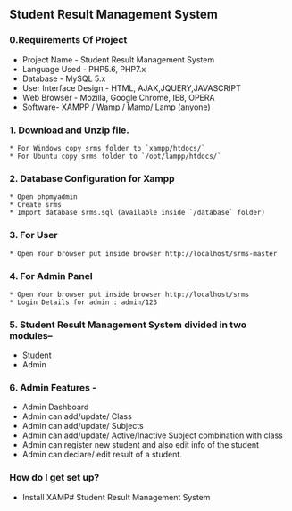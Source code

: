 ## Student Result Management System


### 0.Requirements Of Project
  <ul><li> Project Name -	Student Result Management System </li>
   <li> Language Used - PHP5.6, PHP7.x</li>
   <li> Database - MySQL 5.x</li>
   <li> User Interface Design - HTML, AJAX,JQUERY,JAVASCRIPT</li>
   <li> Web Browser -	Mozilla, Google Chrome, IE8, OPERA</li>
   <li> Software- XAMPP / Wamp / Mamp/ Lamp (anyone)</li>
</ul>

### 1. Download and Unzip file.
    * For Windows copy srms folder to `xampp/htdocs/`
    * For Ubuntu copy srms folder to `/opt/lampp/htdocs/`
 
### 2. Database Configuration for Xampp
    * Open phpmyadmin
    * Create srms
    * Import database srms.sql (available inside `/database` folder)
    
### 3. For User

    * Open Your browser put inside browser http://localhost/srms-master
    
### 4. For Admin Panel

    * Open Your browser put inside browser http://localhost/srms
    * Login Details for admin : admin/123
### 5. Student Result Management System divided in two modules–

<ul><li>Student</li>
  <li>Admin</li>
</ul>
  
### 6. Admin Features -

* Admin Dashboard 
* Admin can add/update/ Class
* Admin can add/update/ Subjects
* Admin can add/update/ Active/Inactive Subject combination with class
* Admin can register new student and also edit info of the student
* Admin can declare/ edit  result of a student.

### How do I get set up? ###

* Install XAMP# Student Result Management System


